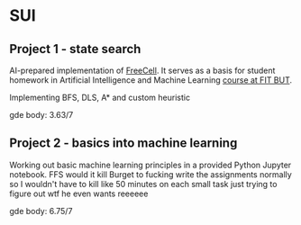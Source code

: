 # SUI
## Project 1 - state search
AI-prepared implementation of [FreeCell](https://en.wikipedia.org/wiki/FreeCell).
It serves as a basis for student homework in Artificial Intelligence and Machine Learning [course at FIT BUT](https://www.fit.vut.cz/study/course/SUI/.en).

Implementing BFS, DLS, A* and custom heuristic

gde body: 3.63/7

## Project 2 - basics into machine learning
Working out basic machine learning principles in a provided Python Jupyter notebook. FFS would it kill Burget to fucking write the assignments normally so I wouldn't have to kill like 50 minutes on each small task just trying to figure out wtf he even wants reeeeee

gde body: 6.75/7
